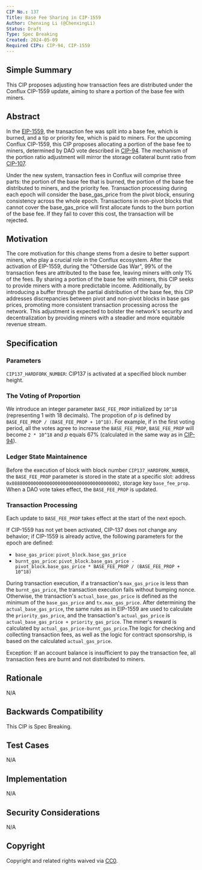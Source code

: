 ```yaml
---
CIP No.: 137
Title: Base Fee Sharing in CIP-1559
Author: Chenxing Li (@ChenxingLi)
Status: Draft
Type: Spec Breaking
Created: 2024-05-09
Required CIPs: CIP-94, CIP-1559
---
```


## Simple Summary
This CIP proposes adjusting how transaction fees are distributed under the Conflux CIP-1559 update, aiming to share a portion of the base fee with miners. 

## Abstract
In the [EIP-1559](https://eips.ethereum.org/EIPS/eip-1559), the transaction fee was split into a base fee, which is burned, and a tip or priority fee, which is paid to miners. For the upcoming Conflux CIP-1559, this CIP proposes allocating a portion of the base fee to miners, determined by DAO vote described in [CIP-94](CIP-94.md). The mechanism of the portion ratio adjustment will mirror the storage collateral burnt ratio from [CIP-107](CIP-107.md). 

Under the new system, transaction fees in Conflux will comprise three parts: the portion of the base fee that is burned, the portion of the base fee distributed to miners, and the priority fee. Transaction processing during each epoch will consider the base_gas_price from the pivot block, ensuring consistency across the whole epoch. Transactions in non-pivot blocks that cannot cover the base_gas_price will first allocate funds to the burn portion of the base fee. If they fail to cover this cost, the transaction will be rejected.

## Motivation
The core motivation for this change stems from a desire to better support miners, who play a crucial role in the Conflux ecosystem. After the activation of EIP-1559, during the "Otherside Gas War", 99% of the transaction fees are attributed to the base fee, leaving miners with only 1% of the fees. By sharing a portion of the base fee with miners, this CIP seeks to provide miners with a more predictable income. Additionally, by introducing a buffer through the partial distribution of the base fee, this CIP addresses discrepancies between pivot and non-pivot blocks in base gas prices, promoting more consistent transaction processing across the network. This adjustment is expected to bolster the network's security and decentralization by providing miners with a steadier and more equitable revenue stream.


## Specification

### Parameters
`CIP137_HARDFORK_NUMBER`: CIP137 is activated at a specified block number height.

### The Voting of Proportion

We introduce an integer parameter `BASE_FEE_PROP` initialized by `10^18` (representing 1 with 18 decimals). The propotion of *p* is defined by `BASE_FEE_PROP / (BASE_FEE_PROP + 10^18)`. For example, if in the first voting period, all the votes agree to increase the `BASE_FEE_PROP`, `BASE_FEE_PROP` will become `2 * 10^18` and *p* equals 67% (calculated in the same way as in [CIP-94](./cip-94.md#specification)).

### Ledger State Maintainence

Before the execution of block with block number `CIP137_HARDFORK_NUMBER`, the `BASE_FEE_PROP` parameter is stored in the state at a specific slot: address `0x0888000000000000000000000000000000000002`, storage key `base_fee_prop`. When a DAO vote takes effect, the `BASE_FEE_PROP` is updated.

### Transaction Processing

Each update to `BASE_FEE_PROP` takes effect at the start of the next epoch.

If CIP-1559 has not yet been activated, CIP-137 does not change any behavior; if CIP-1559 is already active, the following parameters for the epoch are defined:
- `base_gas_price`: `pivot_block.base_gas_price`
- `burnt_gas_price`: `pivot_block.base_gas_price - pivot_block.base_gas_price * BASE_FEE_PROP / (BASE_FEE_PROP + 10^18)`

During transaction execution, if a transaction's `max_gas_price` is less than the `burnt_gas_price`, the transaction execution fails without bumping nonce. Otherwise, the transaction's `actual_base_gas_price` is defined as the minimum of the `base_gas_price` and `tx.max_gas_price`. After determining the `actual_base_gas_price`, the same rules as in EIP-1559 are used to calculate the `priority_gas_price`, and the transaction's `actual_gas_price` is `actual_base_gas_price + priority_gas_price`. The miner's reward is calculated by `actual_gas_price-burnt_gas_price`.The logic for checking and collecting transaction fees, as well as the logic for contract sponsorship, is based on the calculated `actual_gas_price`.

Exception: If an account balance is insufficient to pay the transaction fee, all transaction fees are burnt and not distributed to miners.

## Rationale
N/A

## Backwards Compatibility
This CIP is Spec Breaking.

## Test Cases
<!--Test cases for an implementation are mandatory for CIPs that are affecting consensus changes. Other CIPs can choose to include links to test cases if applicable.-->
N/A

## Implementation
<!--The implementations must be completed before any CIP is given status "Final", but it need not be completed before the CIP is accepted. While there is merit to the approach of reaching consensus on the specification and rationale before writing code, the principle of "rough consensus and running code" is still useful when it comes to resolving many discussions of API details.-->
N/A

## Security Considerations
<!--All CIPs must contain a section that discusses the security implications/considerations relevant to the proposed change. Include information that might be important for security discussions, surfaces risks and can be used throughout the life cycle of the proposal. E.g. include security-relevant design decisions, concerns, important discussions, implementation-specific guidance and pitfalls, an outline of threats and risks and how they are being addressed. CIP submissions missing the "Security Considerations" section will be rejected. a CIP cannot proceed to status "Final" without a Security Considerations discussion deemed sufficient by the reviewers.-->
N/A

## Copyright
Copyright and related rights waived via [CC0](https://creativecommons.org/publicdomain/zero/1.0/).
